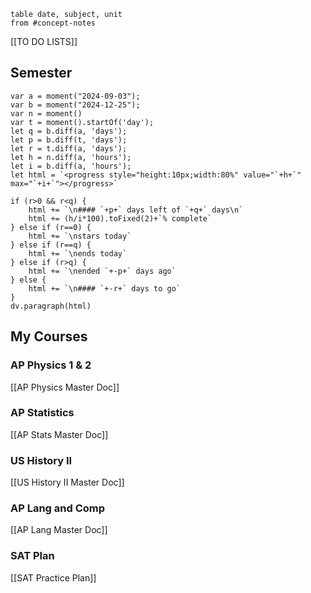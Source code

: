 
``` dataview
table date, subject, unit
from #concept-notes
```


[[TO DO LISTS]]

## Semester 
```dataviewjs 
var a = moment("2024-09-03"); 
var b = moment("2024-12-25"); 
var n = moment() 
var t = moment().startOf('day'); 
let q = b.diff(a, 'days'); 
let p = b.diff(t, 'days'); 
let r = t.diff(a, 'days'); 
let h = n.diff(a, 'hours'); 
let i = b.diff(a, 'hours'); 
let html = `<progress style="height:10px;width:80%" value="`+h+`" max="`+i+`"></progress>` 

if (r>0 && r<q) { 
	html += `\n#### `+p+` days left of `+q+` days\n` 
	html += (h/i*100).toFixed(2)+`% complete` 
} else if (r==0) { 
	html += `\nstars today` 
} else if (r==q) { 
	html += `\nends today` 
} else if (r>q) { 
	html += `\nended `+-p+` days ago` 
} else { 
	html += `\n#### `+-r+` days to go` 
} 
dv.paragraph(html) 
```

## **My Courses**

### AP Physics 1 & 2 
[[AP Physics Master Doc]]

### AP Statistics
[[AP Stats Master Doc]]

### US History II
[[US History II Master Doc]]

### AP Lang and Comp
[[AP Lang Master Doc]]

### SAT Plan
[[SAT Practice Plan]]

